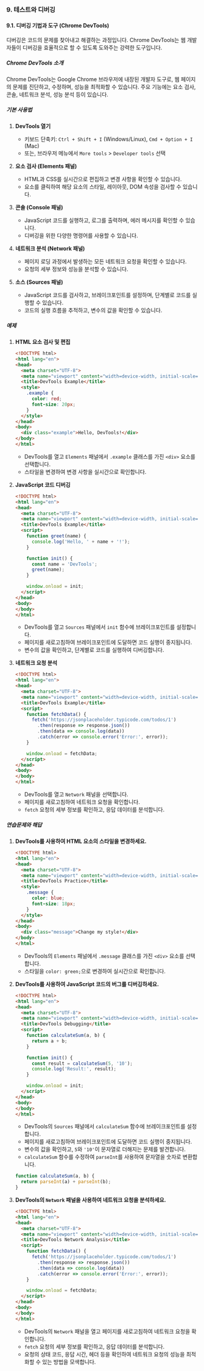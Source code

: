 ### 9. 테스트와 디버깅

#### 9.1. 디버깅 기법과 도구 (Chrome DevTools)

디버깅은 코드의 문제를 찾아내고 해결하는 과정입니다. Chrome DevTools는 웹 개발자들이 디버깅을 효율적으로 할 수 있도록 도와주는 강력한 도구입니다.

##### Chrome DevTools 소개

Chrome DevTools는 Google Chrome 브라우저에 내장된 개발자 도구로, 웹 페이지의 문제를 진단하고, 수정하며, 성능을 최적화할 수 있습니다. 주요 기능에는 요소 검사, 콘솔, 네트워크 분석, 성능 분석 등이 있습니다.

##### 기본 사용법

1. **DevTools 열기**

   - 키보드 단축키: `Ctrl + Shift + I` (Windows/Linux), `Cmd + Option + I` (Mac)
   - 또는, 브라우저 메뉴에서 `More tools` > `Developer tools` 선택

2. **요소 검사 (Elements 패널)**

   - HTML과 CSS를 실시간으로 편집하고 변경 사항을 확인할 수 있습니다.
   - 요소를 클릭하여 해당 요소의 스타일, 레이아웃, DOM 속성을 검사할 수 있습니다.

3. **콘솔 (Console 패널)**

   - JavaScript 코드를 실행하고, 로그를 출력하며, 에러 메시지를 확인할 수 있습니다.
   - 디버깅을 위한 다양한 명령어를 사용할 수 있습니다.

4. **네트워크 분석 (Network 패널)**

   - 페이지 로딩 과정에서 발생하는 모든 네트워크 요청을 확인할 수 있습니다.
   - 요청의 세부 정보와 성능을 분석할 수 있습니다.

5. **소스 (Sources 패널)**

   - JavaScript 코드를 검사하고, 브레이크포인트를 설정하며, 단계별로 코드를 실행할 수 있습니다.
   - 코드의 실행 흐름을 추적하고, 변수의 값을 확인할 수 있습니다.

##### 예제

1. **HTML 요소 검사 및 편집**

   ```html
   <!DOCTYPE html>
   <html lang="en">
   <head>
     <meta charset="UTF-8">
     <meta name="viewport" content="width=device-width, initial-scale=1.0">
     <title>DevTools Example</title>
     <style>
       .example {
         color: red;
         font-size: 20px;
       }
     </style>
   </head>
   <body>
     <div class="example">Hello, DevTools!</div>
   </body>
   </html>
   ```

   - DevTools를 열고 `Elements` 패널에서 `.example` 클래스를 가진 `<div>` 요소를 선택합니다.
   - 스타일을 변경하여 변경 사항을 실시간으로 확인합니다.

2. **JavaScript 코드 디버깅**

   ```html
   <!DOCTYPE html>
   <html lang="en">
   <head>
     <meta charset="UTF-8">
     <meta name="viewport" content="width=device-width, initial-scale=1.0">
     <title>DevTools Example</title>
     <script>
       function greet(name) {
         console.log('Hello, ' + name + '!');
       }

       function init() {
         const name = 'DevTools';
         greet(name);
       }

       window.onload = init;
     </script>
   </head>
   <body>
   </body>
   </html>
   ```

   - DevTools를 열고 `Sources` 패널에서 `init` 함수에 브레이크포인트를 설정합니다.
   - 페이지를 새로고침하여 브레이크포인트에 도달하면 코드 실행이 중지됩니다.
   - 변수의 값을 확인하고, 단계별로 코드를 실행하여 디버깅합니다.

3. **네트워크 요청 분석**

   ```html
   <!DOCTYPE html>
   <html lang="en">
   <head>
     <meta charset="UTF-8">
     <meta name="viewport" content="width=device-width, initial-scale=1.0">
     <title>DevTools Example</title>
     <script>
       function fetchData() {
         fetch('https://jsonplaceholder.typicode.com/todos/1')
           .then(response => response.json())
           .then(data => console.log(data))
           .catch(error => console.error('Error:', error));
       }

       window.onload = fetchData;
     </script>
   </head>
   <body>
   </body>
   </html>
   ```

   - DevTools를 열고 `Network` 패널을 선택합니다.
   - 페이지를 새로고침하여 네트워크 요청을 확인합니다.
   - `fetch` 요청의 세부 정보를 확인하고, 응답 데이터를 분석합니다.

##### 연습문제와 해답

1. **DevTools를 사용하여 HTML 요소의 스타일을 변경하세요.**

   ```html
   <!DOCTYPE html>
   <html lang="en">
   <head>
     <meta charset="UTF-8">
     <meta name="viewport" content="width=device-width, initial-scale=1.0">
     <title>DevTools Practice</title>
     <style>
       .message {
         color: blue;
         font-size: 18px;
       }
     </style>
   </head>
   <body>
     <div class="message">Change my style!</div>
   </body>
   </html>
   ```

   - DevTools의 `Elements` 패널에서 `.message` 클래스를 가진 `<div>` 요소를 선택합니다.
   - 스타일을 `color: green;`으로 변경하여 실시간으로 확인합니다.

2. **DevTools를 사용하여 JavaScript 코드의 버그를 디버깅하세요.**

   ```html
   <!DOCTYPE html>
   <html lang="en">
   <head>
     <meta charset="UTF-8">
     <meta name="viewport" content="width=device-width, initial-scale=1.0">
     <title>DevTools Debugging</title>
     <script>
       function calculateSum(a, b) {
         return a + b;
       }

       function init() {
         const result = calculateSum(5, '10');
         console.log('Result:', result);
       }

       window.onload = init;
     </script>
   </head>
   <body>
   </body>
   </html>
   ```

   - DevTools의 `Sources` 패널에서 `calculateSum` 함수에 브레이크포인트를 설정합니다.
   - 페이지를 새로고침하여 브레이크포인트에 도달하면 코드 실행이 중지됩니다.
   - 변수의 값을 확인하고, `5`와 `'10'`이 문자열로 더해지는 문제를 발견합니다.
   - `calculateSum` 함수를 수정하여 `parseInt`를 사용하여 문자열을 숫자로 변환합니다.

   ```javascript
   function calculateSum(a, b) {
     return parseInt(a) + parseInt(b);
   }
   ```

3. **DevTools의 `Network` 패널을 사용하여 네트워크 요청을 분석하세요.**

   ```html
   <!DOCTYPE html>
   <html lang="en">
   <head>
     <meta charset="UTF-8">
     <meta name="viewport" content="width=device-width, initial-scale=1.0">
     <title>DevTools Network Analysis</title>
     <script>
       function fetchData() {
         fetch('https://jsonplaceholder.typicode.com/todos/1')
           .then(response => response.json())
           .then(data => console.log(data))
           .catch(error => console.error('Error:', error));
       }

       window.onload = fetchData;
     </script>
   </head>
   <body>
   </body>
   </html>
   ```

   - DevTools의 `Network` 패널을 열고 페이지를 새로고침하여 네트워크 요청을 확인합니다.
   - `fetch` 요청의 세부 정보를 확인하고, 응답 데이터를 분석합니다.
   - 요청의 상태 코드, 응답 시간, 헤더 등을 확인하여 네트워크 요청의 성능을 최적화할 수 있는 방법을 모색합니다.

